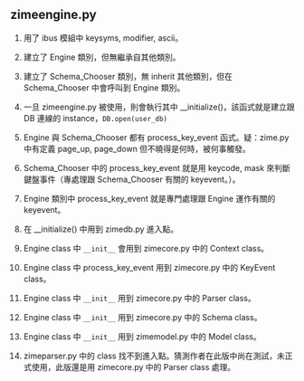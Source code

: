 ## zimeengine.py

1. 用了 ibus 模組中 keysyms, modifier, ascii。

2. 建立了 Engine 類別，但無繼承自其他類別。

3. 建立了 Schema_Chooser 類別，無 inherit 其他類別，但在 Schema_Chooser 中會呼叫到 Engine 類別。

4. 一旦 zimeengine.py 被使用，則會執行其中 __initialize()，該函式就是建立跟 DB 連線的 instance，```DB.open(user_db)```

5. Engine 與 Schema_Chooser 都有 process_key_event 函式。疑：zime.py 中有定義 page_up, page_down 但不曉得是何時，被何事觸發。

6. Schema_Chooser 中的 process_key_event 就是用 keycode, mask 來判斷鍵盤事件（專處理跟 Schema_Chooser 有關的 keyevent。）。

7. Engine 類別中 process_key_event 就是專門處理跟 Engine 運作有關的 keyevent。

8. 在 __initialize() 中用到 zimedb.py 進入點。

9. Engine class 中 ```__init__``` 會用到 zimecore.py 中的 Context class。

10. Engine class 中 process_key_event 用到 zimecore.py 中的 KeyEvent class。

11. Engine class 中 ```__init__``` 用到 zimecore.py 中的 Parser class。

12. Engine class 中 ```__init__``` 用到 zimecore.py 中的 Schema class。

13. Engine class 中 ```__init__``` 用到 zimemodel.py 中的 Model class。

14. zimeparser.py 中的 class 找不到進入點。猜測作者在此版中尚在測試，未正式使用，此版還是用 zimecore.py 中的 Parser class 處理。